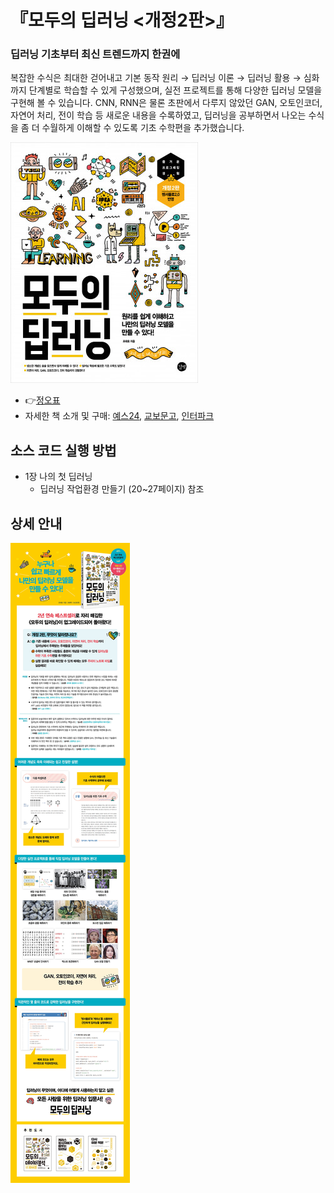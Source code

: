 # 『모두의 딥러닝 <개정2판>』

<h3>딥러닝 기초부터 최신 트렌드까지 한권에</h3>

복잡한 수식은 최대한 걷어내고 기본 동작 원리 → 딥러닝 이론 → 딥러닝 활용 → 심화까지 단계별로 학습할 수 있게 구성했으며, 실전 프로젝트를 통해 다양한 딥러닝 모델을 구현해 볼 수 있습니다. CNN, RNN은 물론 초판에서 다루지 않았던 GAN, 오토인코더, 자연어 처리, 전이 학습 등 새로운 내용을 수록하였고, 딥러닝을 공부하면서 나오는 수식을 좀 더 수월하게 이해할 수 있도록 기초 수학편을 추가했습니다. 

[![Title](./book/book.jpg)](http://www.yes24.com/Product/Goods/86611190)
* 👉[정오표](./book/errata-0906.pdf)
* 자세한 책 소개 및 구매: [예스24](http://www.yes24.com/Product/Goods/86611190), [교보문고](http://www.kyobobook.co.kr/product/detailViewKor.laf?mallGb=KOR&ejkGb=KOR&linkClass=&barcode=9791165210397), [인터파크](http://book.interpark.com/product/BookDisplay.do?_method=detail&sc.prdNo=327029899)


## 소스 코드 실행 방법
   * 1장 나의 첫 딥러닝 
      + 딥러닝 작업환경 만들기 (20~27페이지) 참조


## 상세 안내
[![ex_screenshot](./book/book_promotion.jpg)](http://www.yes24.com/Product/Goods/86611190)
